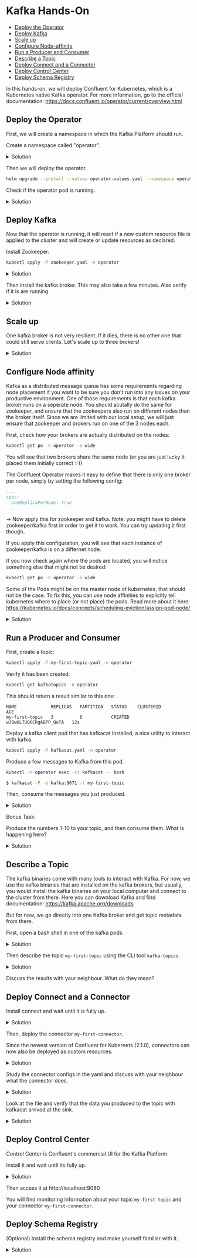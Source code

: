 # Kafka Hands-On

* [Deploy the Operator](#deploy-the-operator)
* [Deploy Kafka](#deploy-kafka)
* [Scale up](#scale-up)
* [Configure Node-affinity](#node-affinity)
* [Run a Producer and Consumer](#run-a-producer-and-consumer)
* [Describe a Topic](#describe-a-topic)
* [Deploy Connect and a Connector](#deploy-connect-and-a-connector)
* [Deploy Control Center](#deploy-control-center)
* [Deploy Schema Registry](#deploy-the-schema-registry)

In this hands-on, we will deploy Confluent for Kubernetes, which is a Kubernetes native Kafka operator. For more information, go to the official documentation: https://docs.confluent.io/operator/current/overview.html


## Deploy the Operator

First, we will create a namespace in which the Kafka Platform should run.

Create a namespace called "operator".

<details>
  <summary>Solution</summary>

```bash
kubectl create namespace operator
```

</details>

Then we will deploy the operator.

```bash
helm upgrade --install --values operator-values.yaml --namespace operator operator confluent-for-kubernetes-2.1.0/helm/confluent-for-kubernetes
```

Check if the operator pod is running.

<details>
  <summary>Solution</summary>

```bash
kubectl get pods -n operator
```

You should see a pod running similar to this one:

```
NAME                                  READY   STATUS    RESTARTS   AGE
confluent-operator-5699dd58f7-sfgkx   1/1     Running   0          37s
```

You can also see your operator pod in the Kubernetes Dashboard:

http://localhost:8001/api/v1/namespaces/kubernetes-dashboard/services/https:kubernetes-dashboard:/proxy/#/pod?namespace=operator

</details>

## Deploy Kafka

Now that the operator is running, it will react if a new custom resource file is applied to the cluster and will create or update resources as declared.

Install Zookeeper:

```bash
kubectl apply -f zookeeper.yaml -n operator
```

<details>
  <summary>Solution</summary>

Verify that the zookeeper pod is running:

```bash
kubectl get pods -n operator
```

This should return a result similar to this one (It may take a few minutes until they are up):

```
NAME                                  READY   STATUS            RESTARTS   AGE
confluent-operator-5699dd58f7-sfgkx   1/1     Running           0          20m
zookeeper-0                           1/1     Running           0          13m
```

</details>

Then install the kafka broker. This may also take a few minutes. Also verify if it is are running.

<details>
  <summary>Solution</summary>

```bash
kubectl apply -f kafka.yaml -n operator
```

</details>

## Scale up

One kafka broker is not very resilient. If it dies, there is no other one that could still serve clients. Let's scale up to three brokers!

<details>
  <summary>Solution</summary>

Edit the file `kafka.yaml` to increase the replicas.

```yaml
...
spec:
  replicas: 3
...
```

Then apply the changed file to the Kubernetes cluster:

```bash
kubectl apply -f kafka.yaml -n operator
```

Verify that two new kafka pods are created.

```bash
kubectl get pods -n operator
```

</details>

## Configure Node affinity
Kafka as a distributed message queue has some requirements regarding node placement if you want to be sure you don't run into any issues on your productive environment. One of those requirements is that each kafka broker runs on a seperate node. You should acutally do the same for zookeeper, and ensure that the zookeepers also run on different nodes than the broker itself. Since we are limited with our local setup, we will just ensure that zookeeper and brokers run on one of the 3 nodes each.


First, check how your brokers are actually distributed on the nodes:
```bash
kubectl get po -n operator -o wide
```
You will see that two brokers share the same node (or you are just lucky it placed them initially correct :-))

The Confluent Operator makes it easy to define that there is only one broker per node, simply by setting the following config:

```yaml
...
spec:
  oneReplicaPerNode: true
...
```

-> Now apply this for zookeeper and kafka.
Note: you might have to delete zookeeper/kafka first in order to get it to work. You can try updating it first though.

If you apply this configuration, you will see that each instance of zookeeper/kafka is on a differnet node.

If you now check again where the pods are located, you will notice something else that might not be desired:
```bash
kubectl get po -n operator -o wide
```

Some of the Pods might be on the master node of kubernetes. that should not be the case. To fix this, you can use node affinities to explicitly tell kubernetes where to place (or not place) the pods.
Read more about it here: https://kubernetes.io/docs/concepts/scheduling-eviction/assign-pod-node/

<details>
  <summary>Solution</summary>

First you should check how your kubernetes nodes are labelled:
```bash
kubectl get nodes -o wide
kubectl describe node k3d-ievent-server-0
```

-> You will see for instance the following under Labels: `kubernetes.io/hostname=k3d-ievent-server-0`
Remember, this is the node that shouldn't be used for our pods. We can add now the following code:


```yaml
...
spec:
  podTemplate:
    affinity:
      nodeAffinity:
        requiredDuringSchedulingIgnoredDuringExecution:
          nodeSelectorTerms:
          - matchExpressions:
            - key: kubernetes.io/hostname
              operator: NotIn
              values:
              - k3d-ievent-server-0
...
```
With this we tell kubernetes to NOT schedule the pod on the node with the label `kubernetes.io/hostname=k3d-ievent-server-0`
If you apply this now for zookeeper and kafka, the pods should be distributed correctly.
Note: also here, you might first have to delete the deployment complelety and reapply it, as it might not work with an update due to very limtied resources.

</details>

## Run a Producer and Consumer

First, create a topic:

```bash
kubectl apply -f my-first-topic.yaml -n operator
```

Verify it has been created:

```bash
kubectl get kafkatopics -n operator
```

This should return a result similar to this one:

```
NAME             REPLICAS   PARTITION   STATUS    CLUSTERID                AGE
my-first-topic   3          6           CREATED   wJQw6LTUQ6CRgABPP_QoTA   12s
```

Deploy a kafka client pod that has kafkacat installed, a nice utility to interact with kafka.

```bash
kubectl apply -f kafkacat.yaml -n operator
```

Produce a few messages to Kafka from this pod.

```bash
kubectl -n operator exec -it kafkacat -- bash 

$ kafkacat -P -b kafka:9071 -t my-first-topic
```

Then, consume the messages you just produced.

<details>
  <summary>Solution</summary>

```bash
$ kafkacat -C -b kafka:9071 -t my-first-topic -o beginning -q
```

If you leave away `-o beginning`, the consumer will read starting from its last consumed offset.
`-q` stands for quiet mode and suppresses additional information.

</details>

Bonus Task:

Produce the numbers 1-10 to your topic, and then consume them. What is happening here?

<details>
  <summary>Solution</summary>

Do you observe that the numbers where not consumed in the same sequence as you produced them? This behaviour is expected! Kafka guarantuees ordering of messages only within a partition, but not within a topic. If a topic has multiple partitions (and no custom partitioning is defined), the messages will be written to partitions round-robin. While reading, the messages will not necessarily be consumed in the same order. If you need to guarantee total ordering on topic-level, you need to configure the topic with only 1 partition. Only do that if you really need to, since it limits your possibilities to scale your consumers.

</details>

## Describe a Topic

The kafka binaries come with many tools to interact with Kafka. For now, we use the kafka binaries that are installed on the kafka brokers, but usually, you would install the kafka binaries on your local computer and connect to the cluster from there. Here you can download Kafka and find documentation: https://kafka.apache.org/downloads

But for now, we go directly into one Kafka broker and get topic metadata from there.

First, open a bash shell in one of the kafka pods.

<details>
  <summary>Solution</summary>

```bash
kubectl -n operator exec -it kafka-0 -- bash 

```

</details>

Then describe the topic `my-first-topic` using the CLI tool `kafka-topics`.

<details>
  <summary>Solution</summary>

```bash
kafka-topics --describe --topic my-first-topic --bootstrap-server kafka:9071
```

</details>

Discuss the results with your neighbour. What do they mean?


## Deploy Connect and a Connector

Install connect and wait until it is fully up.

<details>
  <summary>Solution</summary>

```bash
kubectl apply -f connect.yaml -n operator
```

</details>

Then, deploy the connector `my-first-connector`.

Since the newest version of Confluent for Kubernets (2.1.0), connectors can now also be deployed as custom resources.

<details>
  <summary>Solution</summary>

```bash
kubectl apply -f my-first-connector.yaml -n operator
```

</details>

Study the connector configs in the yaml and discuss with your neighbour what the connector does.

<details>
  <summary>Solution</summary>

The connector is a sink connector, which means that it writes data from a kafka topic to another system.
It is a file sink connector, and simply writes the contents of the topic `my-first-topic` to a file named `/tmp/test-sink.txt` in the connect pod.

</details>

Look at the file and verify that the data you produced to the topic with kafkacat arrived at the sink.

<details>
  <summary>Solution</summary>

```bash
kubectl -n operator exec -it connect-0 -- bash

$ cd ../../tmp
$ cat test-sink.txt
```

</details>

## Deploy Control Center

Control Center is Confluent's commercial UI for the Kafka Platform.

Install it and wait until its fully up.

<details>
  <summary>Solution</summary>

```bash
kubectl apply -f controlcenter.yaml -n operator
```

</details>

Then access it at http://localhost:9080

You will find monitoring information about your topic `my-first-topic` and your connector `my-first-connector`.

## Deploy Schema Registry

(Optional) Install the schema registry and make yourself familiar with it.

<details>
  <summary>Solution</summary>

```bash
kubectl apply -f schemaregistry.yaml -n operator
```

You can find documentation about the schema registry here: https://docs.confluent.io/platform/current/schema-registry/index.html

</details>

